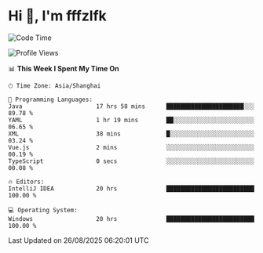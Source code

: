 # Hi 👋, I'm fffzlfk

<!--START_SECTION:waka-->
![Code Time](http://img.shields.io/badge/Code%20Time-1%2C355%20hrs%2028%20mins-blue)

![Profile Views](http://img.shields.io/badge/Profile%20Views-0-blue)

📊 **This Week I Spent My Time On** 

```text
🕑︎ Time Zone: Asia/Shanghai

💬 Programming Languages: 
Java                     17 hrs 58 mins      ██████████████████████░░░   89.78 % 
YAML                     1 hr 19 mins        ██░░░░░░░░░░░░░░░░░░░░░░░   06.65 % 
XML                      38 mins             █░░░░░░░░░░░░░░░░░░░░░░░░   03.24 % 
Vue.js                   2 mins              ░░░░░░░░░░░░░░░░░░░░░░░░░   00.19 % 
TypeScript               0 secs              ░░░░░░░░░░░░░░░░░░░░░░░░░   00.08 % 

🔥 Editors: 
IntelliJ IDEA            20 hrs              █████████████████████████   100.00 % 

💻 Operating System: 
Windows                  20 hrs              █████████████████████████   100.00 % 
```


 Last Updated on 26/08/2025 06:20:01 UTC
<!--END_SECTION:waka-->
